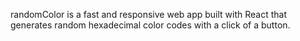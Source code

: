  randomColor is a fast and responsive web app built with React that generates random hexadecimal color codes with a click of a button.

